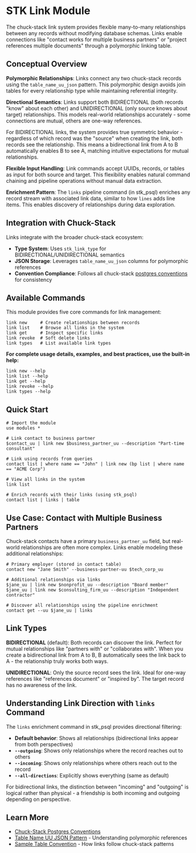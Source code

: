 # STK Link Module

The chuck-stack link system provides flexible many-to-many relationships between any records without modifying database schemas. Links enable connections like "contact works for multiple business partners" or "project references multiple documents" through a polymorphic linking table.

## Conceptual Overview

**Polymorphic Relationships**: Links connect any two chuck-stack records using the `table_name_uu_json` pattern. This polymorphic design avoids join tables for every relationship type while maintaining referential integrity.

**Directional Semantics**: Links support both BIDIRECTIONAL (both records "know" about each other) and UNIDIRECTIONAL (only source knows about target) relationships. This models real-world relationships accurately - some connections are mutual, others are one-way references.

For BIDIRECTIONAL links, the system provides true symmetric behavior - regardless of which record was the "source" when creating the link, both records see the relationship. This means a bidirectional link from A to B automatically enables B to see A, matching intuitive expectations for mutual relationships.

**Flexible Input Handling**: Link commands accept UUIDs, records, or tables as input for both source and target. This flexibility enables natural command chaining and pipeline operations without manual data extraction.

**Enrichment Pattern**: The `links` pipeline command (in stk_psql) enriches any record stream with associated link data, similar to how `lines` adds line items. This enables discovery of relationships during data exploration.

## Integration with Chuck-Stack

Links integrate with the broader chuck-stack ecosystem:

- **Type System**: Uses `stk_link_type` for BIDIRECTIONAL/UNIDIRECTIONAL semantics
- **JSON Storage**: Leverages `table_name_uu_json` columns for polymorphic references
- **Convention Compliance**: Follows all chuck-stack [postgres conventions](../../chuckstack.github.io/src-ls/postgres-convention/) for consistency

## Available Commands

This module provides five core commands for link management:

```nu
link new     # Create relationships between records
link list    # Browse all links in the system
link get     # Inspect specific links
link revoke  # Soft delete links
link types   # List available link types
```

**For complete usage details, examples, and best practices, use the built-in help:**

```nu
link new --help
link list --help
link get --help
link revoke --help
link types --help
```

## Quick Start

```nu
# Import the module
use modules *

# Link contact to business partner
$contact_uu | link new $business_partner_uu --description "Part-time consultant"

# Link using records from queries
contact list | where name == "John" | link new (bp list | where name == "ACME Corp")

# View all links in the system
link list

# Enrich records with their links (using stk_psql)
contact list | links | table
```

## Use Case: Contact with Multiple Business Partners

Chuck-stack contacts have a primary `business_partner_uu` field, but real-world relationships are often more complex. Links enable modeling these additional relationships:

```nu
# Primary employer (stored in contact table)
contact new "Jane Smith" --business-partner-uu $tech_corp_uu

# Additional relationships via links
$jane_uu | link new $nonprofit_uu --description "Board member"
$jane_uu | link new $consulting_firm_uu --description "Independent contractor"

# Discover all relationships using the pipeline enrichment
contact get --uu $jane_uu | links
```

## Link Types

**BIDIRECTIONAL** (default): Both records can discover the link. Perfect for mutual relationships like "partners with" or "collaborates with". When you create a bidirectional link from A to B, B automatically sees the link back to A - the relationship truly works both ways.

**UNIDIRECTIONAL**: Only the source record sees the link. Ideal for one-way references like "references document" or "inspired by". The target record has no awareness of the link.

## Understanding Link Direction with `links` Command

The `links` enrichment command in stk_psql provides directional filtering:

- **Default behavior**: Shows all relationships (bidirectional links appear from both perspectives)
- **`--outgoing`**: Shows only relationships where the record reaches out to others
- **`--incoming`**: Shows only relationships where others reach out to the record
- **`--all-directions`**: Explicitly shows everything (same as default)

For bidirectional links, the distinction between "incoming" and "outgoing" is logical rather than physical - a friendship is both incoming and outgoing depending on perspective.

## Learn More

- [Chuck-Stack Postgres Conventions](../../chuckstack.github.io/src-ls/postgres-convention/)
- [Table Name UU JSON Pattern](../../chuckstack.github.io/src-ls/postgres-convention/column-convention.md#table_name_uu_json) - Understanding polymorphic references
- [Sample Table Convention](../../chuckstack.github.io/src-ls/postgres-convention/sample-table-convention.md) - How links follow chuck-stack patterns